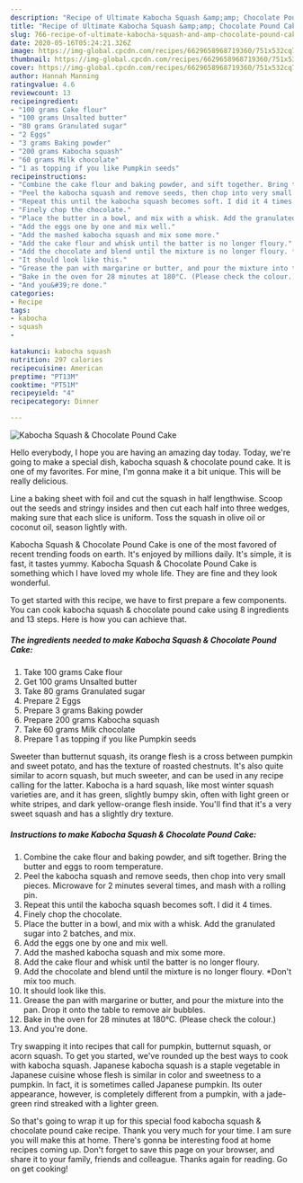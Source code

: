 ```yaml
---
description: "Recipe of Ultimate Kabocha Squash &amp;amp; Chocolate Pound Cake"
title: "Recipe of Ultimate Kabocha Squash &amp;amp; Chocolate Pound Cake"
slug: 766-recipe-of-ultimate-kabocha-squash-and-amp-chocolate-pound-cake
date: 2020-05-16T05:24:21.326Z
image: https://img-global.cpcdn.com/recipes/6629658968719360/751x532cq70/kabocha-squash-chocolate-pound-cake-recipe-main-photo.jpg
thumbnail: https://img-global.cpcdn.com/recipes/6629658968719360/751x532cq70/kabocha-squash-chocolate-pound-cake-recipe-main-photo.jpg
cover: https://img-global.cpcdn.com/recipes/6629658968719360/751x532cq70/kabocha-squash-chocolate-pound-cake-recipe-main-photo.jpg
author: Hannah Manning
ratingvalue: 4.6
reviewcount: 13
recipeingredient:
- "100 grams Cake flour"
- "100 grams Unsalted butter"
- "80 grams Granulated sugar"
- "2 Eggs"
- "3 grams Baking powder"
- "200 grams Kabocha squash"
- "60 grams Milk chocolate"
- "1 as topping if you like Pumpkin seeds"
recipeinstructions:
- "Combine the cake flour and baking powder, and sift together. Bring the butter and eggs to room temperature."
- "Peel the kabocha squash and remove seeds, then chop into very small pieces. Microwave for 2 minutes several times, and mash with a rolling pin."
- "Repeat this until the kabocha squash becomes soft. I did it 4 times."
- "Finely chop the chocolate."
- "Place the butter in a bowl, and mix with a whisk. Add the granulated sugar into 2 batches, and mix."
- "Add the eggs one by one and mix well."
- "Add the mashed kabocha squash and mix some more."
- "Add the cake flour and whisk until the batter is no longer floury."
- "Add the chocolate and blend until the mixture is no longer floury. *Don&#39;t mix too much."
- "It should look like this."
- "Grease the pan with margarine or butter, and pour the mixture into the pan. Drop it onto the table to remove air bubbles."
- "Bake in the oven for 28 minutes at 180°C. (Please check the colour.)"
- "And you&#39;re done."
categories:
- Recipe
tags:
- kabocha
- squash
- 

katakunci: kabocha squash  
nutrition: 297 calories
recipecuisine: American
preptime: "PT13M"
cooktime: "PT51M"
recipeyield: "4"
recipecategory: Dinner

---
```



![Kabocha Squash &amp; Chocolate Pound Cake](https://img-global.cpcdn.com/recipes/6629658968719360/751x532cq70/kabocha-squash-chocolate-pound-cake-recipe-main-photo.jpg)

Hello everybody, I hope you are having an amazing day today. Today, we're going to make a special dish, kabocha squash &amp; chocolate pound cake. It is one of my favorites. For mine, I'm gonna make it a bit unique. This will be really delicious.

Line a baking sheet with foil and cut the squash in half lengthwise. Scoop out the seeds and stringy insides and then cut each half into three wedges, making sure that each slice is uniform. Toss the squash in olive oil or coconut oil, season lightly with.

Kabocha Squash &amp; Chocolate Pound Cake is one of the most favored of recent trending foods on earth. It's enjoyed by millions daily. It's simple, it is fast, it tastes yummy. Kabocha Squash &amp; Chocolate Pound Cake is something which I have loved my whole life. They are fine and they look wonderful.


To get started with this recipe, we have to first prepare a few components. You can cook kabocha squash &amp; chocolate pound cake using 8 ingredients and 13 steps. Here is how you can achieve that.

<!--inarticleads1-->

##### The ingredients needed to make Kabocha Squash &amp; Chocolate Pound Cake:

1. Take 100 grams Cake flour
1. Get 100 grams Unsalted butter
1. Take 80 grams Granulated sugar
1. Prepare 2 Eggs
1. Prepare 3 grams Baking powder
1. Prepare 200 grams Kabocha squash
1. Take 60 grams Milk chocolate
1. Prepare 1 as topping if you like Pumpkin seeds


Sweeter than butternut squash, its orange flesh is a cross between pumpkin and sweet potato, and has the texture of roasted chestnuts. It&#39;s also quite similar to acorn squash, but much sweeter, and can be used in any recipe calling for the latter. Kabocha is a hard squash, like most winter squash varieties are, and it has green, slightly bumpy skin, often with light green or white stripes, and dark yellow-orange flesh inside. You&#39;ll find that it&#39;s a very sweet squash and has a slightly dry texture. 

<!--inarticleads2-->

##### Instructions to make Kabocha Squash &amp; Chocolate Pound Cake:

1. Combine the cake flour and baking powder, and sift together. Bring the butter and eggs to room temperature.
1. Peel the kabocha squash and remove seeds, then chop into very small pieces. Microwave for 2 minutes several times, and mash with a rolling pin.
1. Repeat this until the kabocha squash becomes soft. I did it 4 times.
1. Finely chop the chocolate.
1. Place the butter in a bowl, and mix with a whisk. Add the granulated sugar into 2 batches, and mix.
1. Add the eggs one by one and mix well.
1. Add the mashed kabocha squash and mix some more.
1. Add the cake flour and whisk until the batter is no longer floury.
1. Add the chocolate and blend until the mixture is no longer floury. *Don&#39;t mix too much.
1. It should look like this.
1. Grease the pan with margarine or butter, and pour the mixture into the pan. Drop it onto the table to remove air bubbles.
1. Bake in the oven for 28 minutes at 180°C. (Please check the colour.)
1. And you&#39;re done.


Try swapping it into recipes that call for pumpkin, butternut squash, or acorn squash. To get you started, we&#39;ve rounded up the best ways to cook with kabocha squash. Japanese kabocha squash is a staple vegetable in Japanese cuisine whose flesh is similar in color and sweetness to a pumpkin. In fact, it is sometimes called Japanese pumpkin. Its outer appearance, however, is completely different from a pumpkin, with a jade-green rind streaked with a lighter green. 

So that's going to wrap it up for this special food kabocha squash &amp; chocolate pound cake recipe. Thank you very much for your time. I am sure you will make this at home. There's gonna be interesting food at home recipes coming up. Don't forget to save this page on your browser, and share it to your family, friends and colleague. Thanks again for reading. Go on get cooking!
